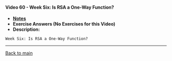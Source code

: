 #### Video 60 - Week Six: Is RSA a One-Way Function?

- **[Notes](notes.md)**
- **Exercise Answers (No Exercises for this Video)**
- **Description:**

```
Week Six: Is RSA a One-Way Function?
```

---
 
[Back to main](https://github.com/rot0xd/Coursera/blob/master/Cryptography/I/README.md)

